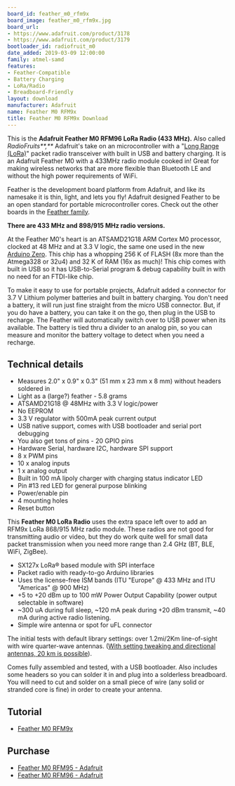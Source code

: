 ```yaml
---
board_id: feather_m0_rfm9x
board_image: feather_m0_rfm9x.jpg
board_url:
- https://www.adafruit.com/product/3178
- https://www.adafruit.com/product/3179
bootloader_id: radiofruit_m0
date_added: 2019-03-09 12:00:00
family: atmel-samd
features:
- Feather-Compatible
- Battery Charging
- LoRa/Radio
- Breadboard-Friendly
layout: download
manufacturer: Adafruit
name: Feather M0 RFM9x
title: Feather M0 RFM9x Download
---
```


This is the **Adafruit Feather M0 RFM96 LoRa Radio (433 MHz).** Also called _RadioFruits**,**_ Adafruit's take on an microcontroller with a "[Long Range (LoRa)](https://www.lora-alliance.org/)" packet radio transceiver with built in USB and battery charging. It is an Adafruit Feather M0 with a 433MHz radio module cooked in! Great for making wireless networks that are more flexible than Bluetooth LE and without the high power requirements of WiFi.

Feather is the development board platform from Adafruit, and like its namesake it is thin, light, and lets you fly! Adafruit designed Feather to be an open standard for portable microcontroller cores. Check out the other boards in the [Feather family](https://www.adafruit.com/feather).

**There are 433 MHz and 898/915 MHz radio versions.**

At the Feather M0's heart is an ATSAMD21G18 ARM Cortex M0 processor, clocked at 48 MHz and at 3.3 V logic, the same one used in the new [Arduino Zero](https://www.adafruit.com/products/2843). This chip has a whopping 256 K of FLASH (8x more than the Atmega328 or 32u4) and 32 K of RAM (16x as much)! This chip comes with built in USB so it has USB-to-Serial program & debug capability built in with no need for an FTDI-like chip.

To make it easy to use for portable projects, Adafruit added a connector for 3.7 V Lithium polymer batteries and built in battery charging. You don't need a battery, it will run just fine straight from the micro USB connector. But, if you do have a battery, you can take it on the go, then plug in the USB to recharge. The Feather will automatically switch over to USB power when its available. The battery is tied thru a divider to an analog pin, so you can measure and monitor the battery voltage to detect when you need a recharge.

## Technical details

* Measures 2.0" x 0.9" x 0.3" (51 mm x 23 mm x 8 mm) without headers soldered in
* Light as a (large?) feather - 5.8 grams
* ATSAMD21G18 @ 48MHz with 3.3 V logic/power
* No EEPROM
* 3.3 V regulator with 500mA peak current output
* USB native support, comes with USB bootloader and serial port debugging
* You also get tons of pins - 20 GPIO pins
* Hardware Serial, hardware I2C, hardware SPI support
* 8 x PWM pins
* 10 x analog inputs
* 1 x analog output
* Built in 100 mA lipoly charger with charging status indicator LED
* Pin #13 red LED for general purpose blinking
* Power/enable pin
* 4 mounting holes
* Reset button

This **Feather M0 LoRa Radio** uses the extra space left over to add an RFM9x LoRa 868/915 MHz radio module. These radios are not good for transmitting audio or video, but they do work quite well for small data packet transmission when you need more range than 2.4 GHz (BT, BLE, WiFi, ZigBee).

* SX127x LoRa® based module with SPI interface
* Packet radio with ready-to-go Arduino libraries
* Uses the license-free ISM bands (ITU "Europe" @ 433 MHz and ITU "Americas" @ 900 MHz)
* +5 to +20 dBm up to 100 mW Power Output Capability (power output selectable in software)
* ~300 uA during full sleep, ~120 mA peak during +20 dBm transmit, ~40 mA during active radio listening.
* Simple wire antenna or spot for uFL connector

The initial tests with default library settings: over 1.2mi/2Km line-of-sight with wire quarter-wave antennas. ([With setting tweaking and directional antennas, 20 km is possible](http://forum.anarduino.com/posts/list/46.page#2854)).

Comes fully assembled and tested, with a USB bootloader. Also includes some headers so you can solder it in and plug into a solderless breadboard. You will need to cut and solder on a small piece of wire (any solid or stranded core is fine) in order to create your antenna.

## Tutorial

- [Feather M0 RFM9x](https://learn.adafruit.com/adafruit-feather-m0-radio-with-lora-radio-module)

## Purchase

* [Feather M0 RFM95 - Adafruit](https://www.adafruit.com/product/3178)
* [Feather M0 RFM96 - Adafruit](https://www.adafruit.com/product/3179)

